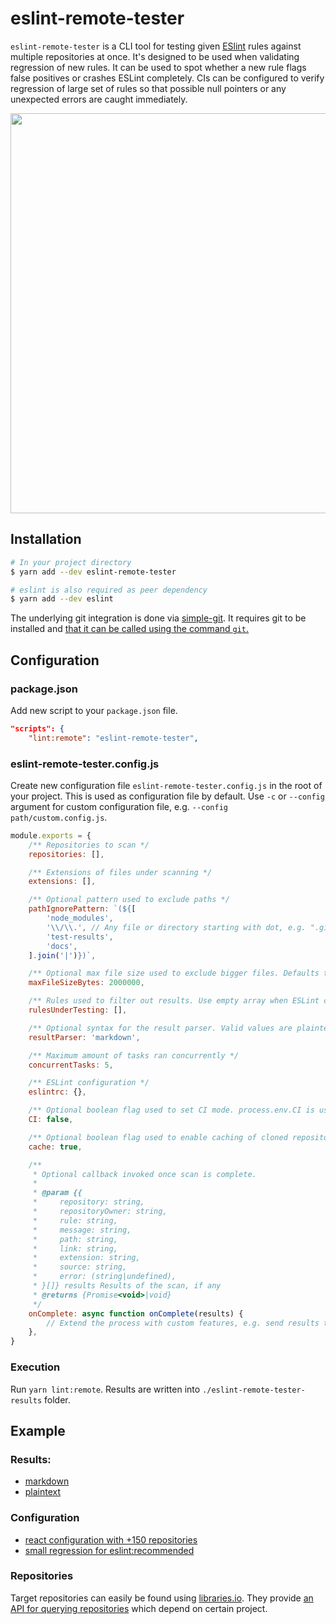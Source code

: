 # eslint-remote-tester

`eslint-remote-tester` is a CLI tool for testing given [ESlint](https://github.com/eslint/eslint) rules against multiple repositories at once. It's designed to be used when validating regression of new rules. It can be used to spot whether a new rule flags false positives or crashes ESLint completely. CIs can be configured to verify regression of large set of rules so that possible null pointers or any unexpected errors are caught immediately.

<p align="center">
  <img width="640" src="https://raw.githubusercontent.com/AriPerkkio/eslint-remote-tester/HEAD/docs/demo.svg">
</p>

## Installation
```sh
# In your project directory
$ yarn add --dev eslint-remote-tester

# eslint is also required as peer dependency
$ yarn add --dev eslint
```

The underlying git integration is done via [simple-git](https://github.com/steveukx/git-js). It requires git to be installed and [that it can be called using the command `git`.](https://github.com/steveukx/git-js#dependencies)

## Configuration
### package.json
Add new script to your `package.json` file.
```json
"scripts": {
    "lint:remote": "eslint-remote-tester",
```

### eslint-remote-tester.config.js
Create new configuration file `eslint-remote-tester.config.js` in the root of your project. This is used as configuration file by default. Use `-c` or `--config` argument for custom configuration file, e.g. `--config path/custom.config.js`.
```js
module.exports = {
    /** Repositories to scan */
    repositories: [],

    /** Extensions of files under scanning */
    extensions: [],

    /** Optional pattern used to exclude paths */
    pathIgnorePattern: `(${[
        'node_modules',
        '\\/\\.', // Any file or directory starting with dot, e.g. ".git"
        'test-results',
        'docs',
    ].join('|')})`,

    /** Optional max file size used to exclude bigger files. Defaults to 2 megabytes. */
    maxFileSizeBytes: 2000000,

    /** Rules used to filter out results. Use empty array when ESLint crashes are the only interest */
    rulesUnderTesting: [],

    /** Optional syntax for the result parser. Valid values are plaintext, markdown. Defaults to markdown on CLI, plaintext on CI */
    resultParser: 'markdown',

    /** Maximum amount of tasks ran concurrently */
    concurrentTasks: 5,

    /** ESLint configuration */
    eslintrc: {},

    /** Optional boolean flag used to set CI mode. process.env.CI is used when not set. */
    CI: false,

    /** Optional boolean flag used to enable caching of cloned repositories. For CIs it's ideal to disable caching. Defauls to true. */
    cache: true,

    /**
     * Optional callback invoked once scan is complete.
     *
     * @param {{
     *     repository: string,
     *     repositoryOwner: string,
     *     rule: string,
     *     message: string,
     *     path: string,
     *     link: string,
     *     extension: string,
     *     source: string,
     *     error: (string|undefined),
     * }[]} results Results of the scan, if any
     * @returns {Promise<void>|void}
     */
    onComplete: async function onComplete(results) {
        // Extend the process with custom features, e.g. send results to email, create issues to Github...
    },
}
```

### Execution
Run `yarn lint:remote`. Results are written into `./eslint-remote-tester-results` folder.

## Example

### Results:

* [markdown](docs/results-markdown.md)
* [plaintext](docs/results-plaintext)

### Configuration

- [react configuration with +150 repositories](eslint-remote-tester.react.config.js)
- [small regression for eslint:recommended](eslint-remote-tester.config.js)

### Repositories

Target repositories can easily be found using [libraries.io](https://libraries.io/). They provide [an API for querying repositories](https://libraries.io/api#project-dependent-repositories) which depend on certain project.
